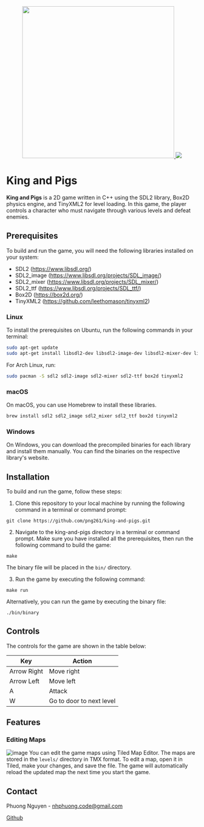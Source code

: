 <div align="center">
  <a href="https://github.com/png261/king-and-pigs">
    <img src="https://user-images.githubusercontent.com/63899044/226949086-c39646ef-9228-4561-900b-7be8635ea879.png" width="400"/>
  </a>
  <img src="https://user-images.githubusercontent.com/63899044/226949294-75333ced-5a50-4fac-925c-50c47259b90a.gif"/>
</div>

# King and Pigs

**King and Pigs** is a 2D game written in C++ using the SDL2 library, Box2D physics engine, and TinyXML2 for level loading. In this game, the player controls a character who must navigate through various levels and defeat enemies.

## Prerequisites

To build and run the game, you will need the following libraries installed on your system:

- SDL2 (https://www.libsdl.org/)
- SDL2_image (https://www.libsdl.org/projects/SDL_image/)
- SDL2_mixer (https://www.libsdl.org/projects/SDL_mixer/)
- SDL2_ttf (https://www.libsdl.org/projects/SDL_ttf/)
- Box2D (https://box2d.org/)
- TinyXML2 (https://github.com/leethomason/tinyxml2)

### Linux

To install the prerequisites on Ubuntu, run the following commands in your terminal:
  ```bash
  sudo apt-get update
  sudo apt-get install libsdl2-dev libsdl2-image-dev libsdl2-mixer-dev libsdl2-ttf-dev libbox2d-dev libtinyxml2-dev
  ```
For Arch Linux, run:
  ```bash
  sudo pacman -S sdl2 sdl2-image sdl2-mixer sdl2-ttf box2d tinyxml2
  ```

### macOS

On macOS, you can use Homebrew to install these libraries.
  ```bash
  brew install sdl2 sdl2_image sdl2_mixer sdl2_ttf box2d tinyxml2
  ```

### Windows

On Windows, you can download the precompiled binaries for each library and install them manually. You can find the binaries on the respective library's website.

## Installation

To build and run the game, follow these steps:

1. Clone this repository to your local machine by running the following command in a terminal or command prompt:
  ```
  git clone https://github.com/png261/king-and-pigs.git
  ```

2. Navigate to the king-and-pigs directory in a terminal or command prompt. Make sure you have installed all the prerequisites, then run the following command to build the game:
  ```
  make
  ```
The binary file will be placed in the `bin/` directory.

3. Run the game by executing the following command:
  ```
  make run
  ```
  Alternatively, you can run the game by executing the binary file:
  ```
  ./bin/binary
  ```

## Controls

The controls for the game are shown in the table below:

| Key                   | Action                   |
| --------------------- | ------------------------ |
| Arrow Right           | Move right               |
| Arrow Left            | Move left                |
| A                     | Attack                   |
| W                     | Go to door to next level |

## Features
### Editing Maps
![image](https://user-images.githubusercontent.com/63899044/230425871-7bcc41a5-cab9-41a6-85a4-83d8db867fd5.png)
You can edit the game maps using Tiled Map Editor. The maps are stored in the `levels/` directory in TMX format. 
To edit a map, open it in Tiled, make your changes, and save the file. The game will automatically reload the updated map the next time you start the game.

<!-- CONTACT -->
## Contact
Phuong Nguyen - nhphuong.code@gmail.com

[Github](https://github.com/png261)

